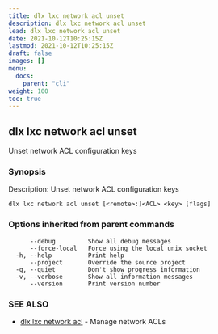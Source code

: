 ```yaml
---
title: dlx lxc network acl unset
description: dlx lxc network acl unset
lead: dlx lxc network acl unset
date: 2021-10-12T10:25:15Z
lastmod: 2021-10-12T10:25:15Z
draft: false
images: []
menu:
  docs:
    parent: "cli"
weight: 100
toc: true
---
```

## dlx lxc network acl unset

Unset network ACL configuration keys

### Synopsis

Description:
  Unset network ACL configuration keys



```
dlx lxc network acl unset [<remote>:]<ACL> <key> [flags]
```

### Options inherited from parent commands

```
      --debug         Show all debug messages
      --force-local   Force using the local unix socket
  -h, --help          Print help
      --project       Override the source project
  -q, --quiet         Don't show progress information
  -v, --verbose       Show all information messages
      --version       Print version number
```

### SEE ALSO

* [dlx lxc network acl](/docs/cmd/dlx_lxc_network_acl)	 - Manage network ACLs

